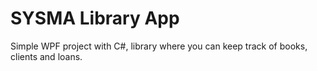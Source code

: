 # SYSMA Library App

Simple WPF project with C#, library where you can keep track of books, clients and loans.
